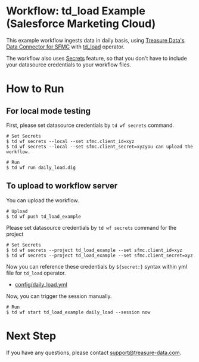 # Workflow: td_load Example (Salesforce Marketing Cloud)

This example workflow ingests data in daily basis, using [Treasure Data's Data Connector for SFMC](https://docs.treasuredata.com/articles/data-connector-salesforce-marketing-cloud) with [td_load](http://docs.digdag.io/operators.html#td-load-treasure-data-bulk-loading) operator.

The workflow also uses [Secrets](https://docs.treasuredata.com/articles/workflows-secrets) feature, so that you don't have to include your datasource credentials to your workflow files.

# How to Run

## For local mode testing

First, please set datasource credentials by `td wf secrets` command.

    # Set Secrets
    $ td wf secrets --local --set sfmc.client_id=xyz
    $ td wf secrets --local --set sfmc.client_secret=xyzyou can upload the workflow.

    # Run
    $ td wf run daily_load.dig

## To upload to workflow server 

You can upload the workflow.

    # Upload
    $ td wf push td_load_example

Please set datasource credentials by `td wf secrets` command for the project

    # Set Secrets
    $ td wf secrets --project td_load_example --set sfmc.client_id=xyz
    $ td wf secrets --project td_load_example --set sfmc.client_secret=xyz


Now you can reference these credentials by `${secret:}` syntax within yml file for `td_load` operator.

- [config/daily_load.yml](config/daily_load.yml)

Now, you can trigger the session manually.
    
    # Run
    $ td wf start td_load_example daily_load --session now
    
# Next Step

If you have any questions, please contact support@treasure-data.com.
